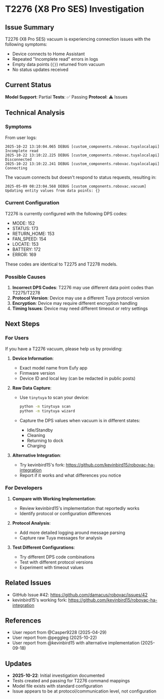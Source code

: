 # T2276 (X8 Pro SES) Investigation

## Issue Summary

T2276 (X8 Pro SES) vacuum is experiencing connection issues with the following symptoms:

- Device connects to Home Assistant
- Repeated "Incomplete read" errors in logs
- Empty data points (`{}`) returned from vacuum
- No status updates received

## Current Status

**Model Support**: Partial
**Tests**: ✅ Passing
**Protocol**: ⚠️ Issues

## Technical Analysis

### Symptoms

From user logs:

```log
2025-10-22 13:10:04.065 DEBUG [custom_components.robovac.tuyalocalapi] Incomplete read
2025-10-22 13:10:22.225 DEBUG [custom_components.robovac.tuyalocalapi] Disconnected
2025-10-22 13:10:22.241 DEBUG [custom_components.robovac.tuyalocalapi] Connecting
```

The vacuum connects but doesn't respond to status requests, resulting in:

```log
2025-05-09 08:23:04.568 DEBUG [custom_components.robovac.vacuum] Updating entity values from data points: {}
```

### Current Configuration

T2276 is currently configured with the following DPS codes:

- MODE: 152
- STATUS: 173
- RETURN_HOME: 153
- FAN_SPEED: 154
- LOCATE: 153
- BATTERY: 172
- ERROR: 169

These codes are identical to T2275 and T2278 models.

### Possible Causes

1. **Incorrect DPS Codes**: T2276 may use different data point codes than T2275/T2278
2. **Protocol Version**: Device may use a different Tuya protocol version
3. **Encryption**: Device may require different encryption handling
4. **Timing Issues**: Device may need different timeout or retry settings

## Next Steps

### For Users

If you have a T2276 vacuum, please help us by providing:

1. **Device Information**:
   - Exact model name from Eufy app
   - Firmware version
   - Device ID and local key (can be redacted in public posts)

2. **Raw Data Capture**:
   - Use `tinytuya` to scan your device:

     ```bash
     python -m tinytuya scan
     python -m tinytuya wizard
     ```

   - Capture the DPS values when vacuum is in different states:
     - Idle/Standby
     - Cleaning
     - Returning to dock
     - Charging

3. **Alternative Integration**:
   - Try kevinbird15's fork: <https://github.com/kevinbird15/robovac-ha-integration>
   - Report if it works and what differences you notice

### For Developers

1. **Compare with Working Implementation**:
   - Review kevinbird15's implementation that reportedly works
   - Identify protocol or configuration differences

2. **Protocol Analysis**:
   - Add more detailed logging around message parsing
   - Capture raw Tuya messages for analysis

3. **Test Different Configurations**:
   - Try different DPS code combinations
   - Test with different protocol versions
   - Experiment with timeout values

## Related Issues

- GitHub Issue #42: <https://github.com/damacus/robovac/issues/42>
- kevinbird15's working fork: <https://github.com/kevinbird15/robovac-ha-integration>

## References

- User report from @Casper9228 (2025-04-29)
- User report from @peggleg (2025-10-22)
- User report from @kevinbird15 with alternative implementation (2025-09-18)

## Updates

- **2025-10-22**: Initial investigation documented
- Tests created and passing for T2276 command mappings
- Model file exists with standard configuration
- Issue appears to be at protocol/communication level, not configuration
